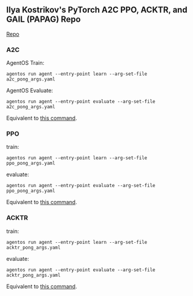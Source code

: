 ## Ilya Kostrikov's PyTorch A2C PPO, ACKTR, and GAIL (PAPAG) Repo 

[Repo](https://github.com/ikostrikov/pytorch-a2c-ppo-acktr-gail#atari)

### A2C

AgentOS Train:

```
agentos run agent --entry-point learn --arg-set-file a2c_pong_args.yaml
```

AgentOS Evaluate:

```
agentos run agent --entry-point evaluate --arg-set-file a2c_pong_args.yaml
```

Equivalent to [this command](https://github.com/ikostrikov/pytorch-a2c-ppo-acktr-gail#a2c).

### PPO

train:

```
agentos run agent --entry-point learn --arg-set-file ppo_pong_args.yaml
```

evaluate:

```
agentos run agent --entry-point evaluate --arg-set-file ppo_pong_args.yaml
```

Equivalent to [this command](https://github.com/ikostrikov/pytorch-a2c-ppo-acktr-gail#ppo).


### ACKTR

train:

```
agentos run agent --entry-point learn --arg-set-file acktr_pong_args.yaml
```

evaluate:

```
agentos run agent --entry-point evaluate --arg-set-file acktr_pong_args.yaml
```

Equivalent to [this command](https://github.com/ikostrikov/pytorch-a2c-ppo-acktr-gail#acktr).

